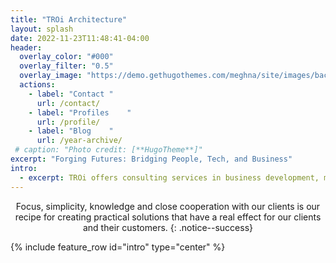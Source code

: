 ```yaml
---
title: "TROi Architecture"
layout: splash
date: 2022-11-23T11:48:41-04:00
header:
  overlay_color: "#000"
  overlay_filter: "0.5"
  overlay_image: "https://demo.gethugothemes.com/meghna/site/images/backgrounds/hero-area.jpg"
  actions:
    - label: "Contact "
      url: /contact/
    - label: "Profiles    "
      url: /profile/
    - label: "Blog    "
      url: /year-archive/
 # caption: "Photo credit: [**HugoTheme**]"
excerpt: "Forging Futures: Bridging People, Tech, and Business"
intro: 
  - excerpt: TROi offers consulting services in business development, management, digitalization, enterprise and solution architecture with a focus on customer value, quality and efficiency.
---
```

<center>
Focus, simplicity, knowledge and close cooperation with our clients is our recipe for creating practical solutions that have a real effect for our clients and their customers.
{: .notice--success}
</center>

{% include feature_row id="intro" type="center" %}


